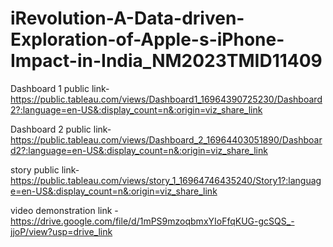 # iRevolution-A-Data-driven-Exploration-of-Apple-s-iPhone-Impact-in-India_NM2023TMID11409


Dashboard 1 public link- https://public.tableau.com/views/Dashboard1_16964390725230/Dashboard2?:language=en-US&:display_count=n&:origin=viz_share_link

Dashboard 2 public link- https://public.tableau.com/views/Dashboard_2_16964403051890/Dashboard2?:language=en-US&:display_count=n&:origin=viz_share_link

story public link- https://public.tableau.com/views/story_1_16964746435240/Story1?:language=en-US&:display_count=n&:origin=viz_share_link

video demonstration link -https://drive.google.com/file/d/1mPS9mzoqbmxYIoFfqKUG-gcSQS_-jjoP/view?usp=drive_link
